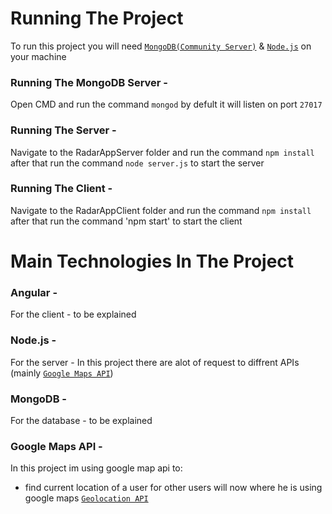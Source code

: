 # Running The Project

To run this project you will need [`MongoDB(Community Server)`](https://www.mongodb.com/download-center?jmp=nav#community) & [`Node.js`](https://nodejs.org/en/) on your machine

### Running The MongoDB Server - 
Open CMD and run the command `mongod` by defult it will listen on port `27017`

### Running The Server -
Navigate to the RadarAppServer folder and run the command `npm install` after that run the command `node server.js` to start the server

### Running The Client - 
Navigate to the RadarAppClient folder and run the command `npm install` after that run the command 'npm start' to start the client



# Main Technologies In The Project

### Angular - 
For the client - to be explained 

### Node.js - 
For the server - In this project there are alot of request to diffrent APIs (mainly [`Google Maps API`](https://cloud.google.com/maps-platform/))

### MongoDB -
For the database - to be explained

### Google Maps API - 
In this project im using google map api to: 
 - find current location of a user for other users will now where he is using google maps [`Geolocation API`](https://developers.google.com/maps/documentation/geolocation/intro)







